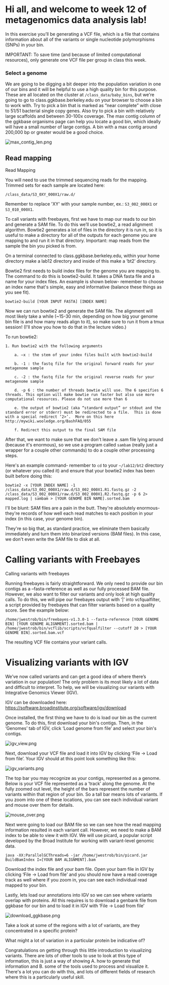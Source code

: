 # Hi all, and welcome to week 12 of metagenomics data analysis lab!

In this exercise you’ll be generating a VCF file, which is a file that contains information about all of the variants or single nucleotide polymorphisms (SNPs) in your bin.

IMPORTANT: To save time (and because of limited computational resources), only generate one VCF file per group in class this week. 

### Select a genome
We are going to be digging a bit deeper into the population variation in one of our bins and it will be helpful to use a high quality bin for this purpose. These are all located on the cluster at `/class_data/baby_bins`, but we're going to go to class.ggkbase.berkeley.edu on your browser to choose a bin to work with. Try to pick a bin that is marked as “near complete” with close to 51/51 bacterial single copy genes. Also try to pick a bin with relatively large scaffolds and between 30-100x coverage. The max contig column of the ggkbase organisms page can help you locate a good bin, which ideally will have a small number of large contigs. A bin with a max contig around 200,000 bp or greater would be a good choice. 

![max_contig_len.png](max_contig_len.png)

## Read mapping

Read Mapping

You will need to use the trimmed sequencing reads for the mapping. Trimmed sets for each sample are located here:

`/class_data/S3_0XY_000X1/raw.d/`

Remember to replace 'XY' with your sample number, ex.: `S3_002_000X1` or `S3_010_000X1`.

To call variants with freebayes, first we have to map our reads to our bin and generate a SAM file.  To do this we’ll use bowtie2, a read alignment algorithm.  Bowtie2 generates a lot of files in the directory it is run in, so it is useful to make a directory for all of the outputs for each genome you are mapping to and run it in that directory.  Important: map reads from the sample the bin you picked is from.

On a terminal connected to class.ggkbase.berkeley.edu, within your home directory make a lab12 directory and inside of this make a ‘bt2’ directory.

Bowtie2 first needs to build index files for the genome you are mapping to.  The command to do this is bowtie2-build.  It takes a DNA fasta file and a name for your index files.  An example is shown below- remember to choose an index name  that's simple, easy and informative (balance these things as you see fit).

`bowtie2-build [YOUR INPUT FASTA] [INDEX NAME]`

Now we can run bowtie2 and generate the SAM file.  The alignment will most likely take a while (~15-30 min, depending on how big your genome bin file is and how many reads align to it), so make sure to run it from a tmux session! (I'll show you how to do that in the lecture video.)

To run bowtie2:

    1. Run bowtie2 with the following arguments 
    
        a. –x : the stem of your index files built with bowtie2-build
	
        b. -1 : the fastq file for the original forward reads for your metagenome sample
	
        c. -2 : the fastq file for the original reverse reads for your metagenome sample
	
        d. -p 6 : the number of threads bowtie will use. The 6 specifies 6 threads. This option will make bowtie run faster but also use more computational resources. Please do not use more than 6
	
        e. the output of bowtie2 (aka “standard output” or stdout and the standard error or stderr) must be redirected to a file.  This is done with a special redirect ‘2>’.  More on this here http://mywiki.wooledge.org/BashFAQ/055
	
        f. Redirect this output to the final SAM file 
        
After that, we want to make sure that we don't leave a .sam file lying around (because it's enormous), so we use a program called `sambam` (really just a wrapper for a couple other commands) to do a couple other processing steps.

Here's an example command- remember to `cd` to your `~/lab12/bt2` directory (or whatever you called it) and ensure that your bowtie2 index has been built before doing this:

`bowtie2 -x [YOUR INDEX NAME] -1 /class_data/S3_002_000X1/raw.d/S3_002_000X1.R1.fastq.gz -2 /class_data/S3_002_000X1/raw.d/S3_002_000X1.R2.fastq.gz -p 6 2> mapped.log | sambam > [YOUR GENOME BIN NAME].sorted.bam`


I'll be blunt: SAM files are a pain in the butt. They're absolutely enormous- they're records of how well each read matches to each position in your index (in this case, your genome bin).

They're so big that, as standard practice, we eliminate them basically immediately and turn them into binarized versions (BAM files). In this case, we don't even write the SAM file to disk at all.


# Calling variants with Freebayes

Calling variants with freebayes 

Running freebayes is fairly straightforward. We only need to provide our bin contigs as a –fasta-reference as well as our fully processed BAM file. However, we also want to filter our variants and only look at high quality calls. To do this, we will pipe our freebayes output with ‘|’ into vcfqualfilter, a script provided by freebayes that can filter variants based on a quality score. See the example below:
	
`/home/jwestrob/bin/freebayes-v1.3.0-1 --fasta-reference [YOUR GENOME BIN] [YOUR GENOME ALIGNMENT].sorted.bam | /home/jwestrob/bin/vcflib/scripts/vcfqualfilter --cutoff 20 > [YOUR GENOME BIN].sorted.bam.vcf`

The resulting VCF file contains your variant calls.

# Visualizing variants with IGV

We’ve now called variants and can get a good idea of where there’s variation in our population! The only problem is its most likely a lot of data and difficult to interpret. To help, we will be visualizing our variants with Integrative Genomics Viewer (IGV).

IGV can be downloaded here: https://software.broadinstitute.org/software/igv/download

Once installed, the first thing we have to do is load our bin as the current genome. To do this, first download your bin's contigs. Then, in the ‘Genomes’ tab of IGV, click ‘Load genome from file’ and select your bin's contigs.

![igv_view.png](igv_view.png)

Next, download your VCF file and load it into IGV by clicking ‘File -> Load from file’. Your IGV should at this point look something like this:

![igv_variants.png](igv_variants.png)

The top bar you may recognize as your contigs, represented as a genome. Below is your VCF file represented as a ‘track’ along the genome. At the fully zoomed out level, the height of the bars represent the number of variants within that region of your bin. So a tall bar means lots of variants. If you zoom into one of these locations, you can see each individual variant and mouse over them for details.

![mouse_over.png](mouse_over.png)

Next were going to load our BAM file so we can see how the read mapping information resulted in each variant call. However, we need to make a BAM index to be able to view it with IGV. We will use picard, a popular script developed by the Broad Institute for working with variant-level genomic data.

`java -XX:ParallelGCThreads=6 -jar /home/jwestrob/bin/picard.jar BuildBamIndex I=[YOUR BAM ALIGNMENT].bam`

Download the index file and your bam file. Open your bam file in IGV by clicking ‘File -> Load from file’ and you should now have a read coverage track as well where if you zoom in, you can see each individual read mapped to your bin. 




Lastly, lets load our annotations into IGV so we can see where variants overlap with proteins. All this requires is to download a genbank file from ggkbase for our bin and to load it in IGV with ‘File -> Load from file’

![download_ggkbase.png](download_ggkbase.png)

Take a look at some of the regions with a lot of variants, are they concentrated in a specific protein? 

What might a lot of variation in a particular protein be indicative of?


Congratulations on getting through this little introduction to visualizing variants. There are lots of other tools to use to look at this type of information, this is just a way of showing A. how to generate that information and B. some of the tools used to process and visualize it. There's a lot you can do with this, and lots of different fields of research where this is a particularly useful skill.

